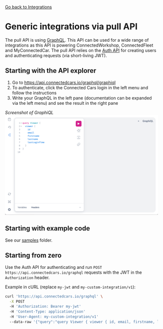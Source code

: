 [Go back to Integrations](./integrations/intro)

# Generic integrations via pull API
The pull API is using [GraphQL](https://graphql.org/learn/). This API can be used for a wide range of integrations as this API is powering ConnectedWorkshop, ConnectedFleet and MyConnectedCar. The pull API relies on the [Auth API](./auth-api) for creating users and authenticating requests (via short-living JWT).

## Starting with the API explorer
1. Go to https://api.connectedcars.io/graphql/graphiql
2. To authenticate, click the Connected Cars login in the left menu and follow the instructions
3. Write your GraphQL in the left pane (documentation can be expanded via the left menu) and see the result in the right pane

_Screenshot of GraphiQL_
![Screenshot of GraphiQL](./pull-api-graphiql-screenshot.png)

## Starting with example code
See our [samples](https://github.com/connectedcars/docs/tree/master/samples/) folder.

## Starting from zero
Use the Auth API for authenticating and run `POST https://api.connectedcars.io/graphql` requests with the JWT in the `Authorization` header.

Example in cURL (replace `my-jwt` and `my-custom-integration/v1`):
```sh
curl 'https://api.connectedcars.io/graphql' \
  -X POST
  -H 'Authorization: Bearer my-jwt'
  -H 'Content-Type: application/json'
  -H 'User-Agent: my-custom-integration/v1'
  --data-raw '{"query":"query Viewer { viewer { id, email, firstname, lastname, lastLoginTime } }","operationName":"Viewer"}'
```
